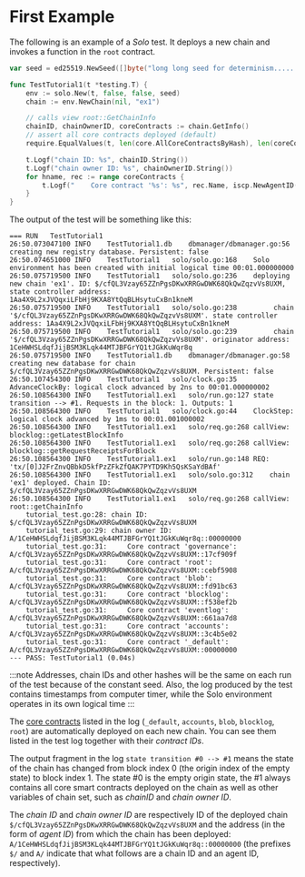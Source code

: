 # First Example 

The following is an example of a _Solo_ test. It deploys a new chain and invokes
a function in the `root` contract.

```go
var seed = ed25519.NewSeed([]byte("long long seed for determinism................"))

func TestTutorial1(t *testing.T) {
	env := solo.New(t, false, false, seed)
	chain := env.NewChain(nil, "ex1")

	// calls view root::GetChainInfo
	chainID, chainOwnerID, coreContracts := chain.GetInfo()
	// assert all core contracts deployed (default)
	require.EqualValues(t, len(core.AllCoreContractsByHash), len(coreContracts))

	t.Logf("chain ID: %s", chainID.String())
	t.Logf("chain owner ID: %s", chainOwnerID.String())
	for hname, rec := range coreContracts {
		t.Logf("    Core contract '%s': %s", rec.Name, iscp.NewAgentID(chainID.AsAddress(), hname))
	}
}
```

The output of the test will be something like this:

```log
=== RUN   TestTutorial1
26:50.073047100	INFO	TestTutorial1.db	dbmanager/dbmanager.go:56	creating new registry database. Persistent: false
26:50.074651000	INFO	TestTutorial1	solo/solo.go:168	Solo environment has been created with initial logical time 00:01.000000000
26:50.075719500	INFO	TestTutorial1	solo/solo.go:236	deploying new chain 'ex1'. ID: $/cfQL3Vzay65ZZnPgsDKwXRRGwDWK68QkQwZqzvVs8UXM, state controller address: 1Aa4X9L2xJVQqxiLFbHj9KXA8YtQqBLHsytuCxBn1kneM
26:50.075719500	INFO	TestTutorial1	solo/solo.go:238	     chain '$/cfQL3Vzay65ZZnPgsDKwXRRGwDWK68QkQwZqzvVs8UXM'. state controller address: 1Aa4X9L2xJVQqxiLFbHj9KXA8YtQqBLHsytuCxBn1kneM
26:50.075719500	INFO	TestTutorial1	solo/solo.go:239	     chain '$/cfQL3Vzay65ZZnPgsDKwXRRGwDWK68QkQwZqzvVs8UXM'. originator address: 1CeHWHSLdqfJijBSM3KLqk44MTJBFGrYQ1tJGkKuWqr8q
26:50.075719500	INFO	TestTutorial1.db	dbmanager/dbmanager.go:58	creating new database for chain $/cfQL3Vzay65ZZnPgsDKwXRRGwDWK68QkQwZqzvVs8UXM. Persistent: false
26:50.107454300	INFO	TestTutorial1	solo/clock.go:35	AdvanceClockBy: logical clock advanced by 2ns to 00:01.000000002
26:50.108564300	INFO	TestTutorial1.ex1	solo/run.go:127	state transition --> #1. Requests in the block: 1. Outputs: 1
26:50.108564300	INFO	TestTutorial1	solo/clock.go:44	ClockStep: logical clock advanced by 1ms to 00:01.001000002
26:50.108564300	INFO	TestTutorial1.ex1	solo/req.go:268	callView: blocklog::getLatestBlockInfo
26:50.108564300	INFO	TestTutorial1.ex1	solo/req.go:268	callView: blocklog::getRequestReceiptsForBlock
26:50.108564300	INFO	TestTutorial1.ex1	solo/run.go:148	REQ: 'tx/[0]J2FrZnvQBbkD5kfPzZFkZfQAK7PYTD9Kh5QsKSaYdBAf'
26:50.108564300	INFO	TestTutorial1.ex1	solo/solo.go:312	chain 'ex1' deployed. Chain ID: $/cfQL3Vzay65ZZnPgsDKwXRRGwDWK68QkQwZqzvVs8UXM
26:50.108564300	INFO	TestTutorial1.ex1	solo/req.go:268	callView: root::getChainInfo
    tutorial_test.go:28: chain ID: $/cfQL3Vzay65ZZnPgsDKwXRRGwDWK68QkQwZqzvVs8UXM
    tutorial_test.go:29: chain owner ID: A/1CeHWHSLdqfJijBSM3KLqk44MTJBFGrYQ1tJGkKuWqr8q::00000000
    tutorial_test.go:31:     Core contract 'governance': A/cfQL3Vzay65ZZnPgsDKwXRRGwDWK68QkQwZqzvVs8UXM::17cf909f
    tutorial_test.go:31:     Core contract 'root': A/cfQL3Vzay65ZZnPgsDKwXRRGwDWK68QkQwZqzvVs8UXM::cebf5908
    tutorial_test.go:31:     Core contract 'blob': A/cfQL3Vzay65ZZnPgsDKwXRRGwDWK68QkQwZqzvVs8UXM::fd91bc63
    tutorial_test.go:31:     Core contract 'blocklog': A/cfQL3Vzay65ZZnPgsDKwXRRGwDWK68QkQwZqzvVs8UXM::f538ef2b
    tutorial_test.go:31:     Core contract 'eventlog': A/cfQL3Vzay65ZZnPgsDKwXRRGwDWK68QkQwZqzvVs8UXM::661aa7d8
    tutorial_test.go:31:     Core contract 'accounts': A/cfQL3Vzay65ZZnPgsDKwXRRGwDWK68QkQwZqzvVs8UXM::3c4b5e02
    tutorial_test.go:31:     Core contract '_default': A/cfQL3Vzay65ZZnPgsDKwXRRGwDWK68QkQwZqzvVs8UXM::00000000
--- PASS: TestTutorial1 (0.04s)
```

:::note
Addresses, chain IDs and other hashes will be the same on each run of the test because of the constant seed. Also, the log produced by the test contains timestamps from computer timer, while the Solo environment operates in its own logical time
:::

The [core contracts](../core_concepts/core_contracts/overview.md) listed in the log (`_default`, `accounts`, `blob`, `blocklog`, `root`) are automatically deployed on each new chain. You can see
them listed in the test log together with their _contract IDs_.

The output fragment in the log `state transition #0 --> #1` means the state of
the chain has changed from block index 0 (the origin index of the empty state)
to block index 1. The state #0 is the empty origin state, the #1 always contains
all core smart contracts deployed on the chain as well as other variables of
chain set, such as _chainID_ and _chain owner ID_.

The _chain ID_ and _chain owner ID_ are respectively ID of the deployed
chain `$/cfQL3Vzay65ZZnPgsDKwXRRGwDWK68QkQwZqzvVs8UXM` and the address (in the
form of _agent ID_) from which the chain has been deployed:
`A/1CeHWHSLdqfJijBSM3KLqk44MTJBFGrYQ1tJGkKuWqr8q::00000000` (the prefixes `$/`
and `A/` indicate that what follows are a chain ID and an agent ID, respectively).